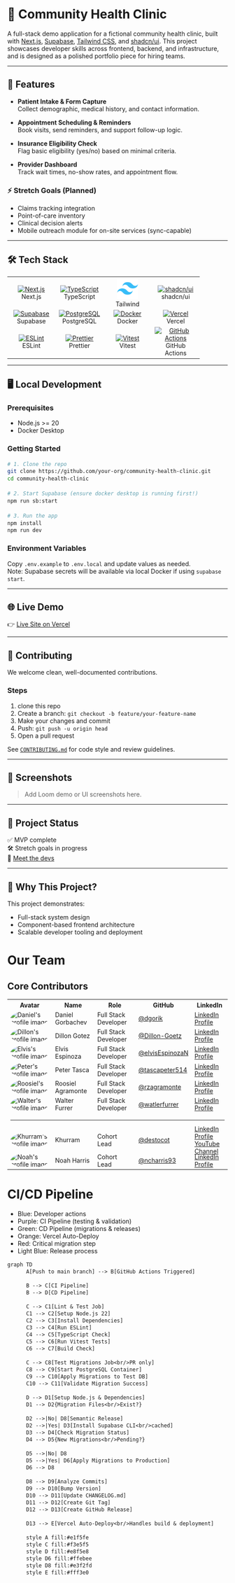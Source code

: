 # 🏥 Community Health Clinic

A full-stack demo application for a fictional community health clinic, built with [Next.js](https://nextjs.org), [Supabase](https://supabase.com), [Tailwind CSS](https://tailwindcss.com), and [shadcn/ui](https://ui.shadcn.com). This project showcases developer skills across frontend, backend, and infrastructure, and is designed as a polished portfolio piece for hiring teams.

---

## 🚀 Features

- **Patient Intake & Form Capture**  
  Collect demographic, medical history, and contact information.

- **Appointment Scheduling & Reminders**  
  Book visits, send reminders, and support follow-up logic.

- **Insurance Eligibility Check**  
  Flag basic eligibility (yes/no) based on minimal criteria.

- **Provider Dashboard**  
  Track wait times, no-show rates, and appointment flow.

### ⚡ Stretch Goals (Planned)

- Claims tracking integration
- Point-of-care inventory
- Clinical decision alerts
- Mobile outreach module for on-site services (sync-capable)

---

## 🛠️ Tech Stack

<table>
  <tr>
    <td align="center" width="96">
      <a href="https://nextjs.org">
        <img src="https://cdn.jsdelivr.net/gh/devicons/devicon/icons/nextjs/nextjs-original.svg" width="48" height="48" alt="Next.js" />
      </a>
      <br>Next.js
    </td>
    <td align="center" width="96">
      <a href="https://www.typescriptlang.org">
        <img src="https://cdn.jsdelivr.net/gh/devicons/devicon/icons/typescript/typescript-original.svg" width="48" height="48" alt="TypeScript" />
      </a>
      <br>TypeScript
    </td>
    <td align="center" width="96">
      <a href="https://tailwindcss.com">
        <img src="https://raw.githubusercontent.com/devicons/devicon/6910f0503efdd315c8f9b858234310c06e04d9c0/icons/tailwindcss/tailwindcss-original.svg" width="48" height="48" alt="TailwindCSS" />
      </a>
      <br>Tailwind
    </td>
    <td align="center" width="96">
      <a href="https://ui.shadcn.com">
        <img src="https://avatars.githubusercontent.com/u/139895814?s=200&v=4" width="48" height="48" alt="shadcn/ui" />
      </a>
      <br>shadcn/ui
    </td>
  </tr>
  <tr>
    <td align="center" width="96"> 
      <a href="https://supabase.com">
        <img src="https://avatars.githubusercontent.com/u/54469796?s=200&v=4" width="48" height="48" alt="Supabase" />
      </a>
      <br>Supabase
    </td>
    <td align="center" width="96">
      <a href="https://www.postgresql.org">
        <img src="https://cdn.jsdelivr.net/gh/devicons/devicon/icons/postgresql/postgresql-original.svg" width="48" height="48" alt="PostgreSQL" />
      </a>
      <br>PostgreSQL
    </td>
    <td align="center" width="96">
      <a href="https://www.docker.com">
        <img src="https://cdn.jsdelivr.net/gh/devicons/devicon/icons/docker/docker-original.svg" width="48" height="48" alt="Docker" />
      </a>
      <br>Docker
    </td>
    <td align="center" width="96">
      <a href="https://vercel.com">
        <img src="https://cdn.worldvectorlogo.com/logos/vercel.svg" width="48" height="48" alt="Vercel" />
      </a>
      <br>Vercel
    </td>
  </tr>
  <tr>
    <td align="center" width="96">
      <a href="https://eslint.org">
        <img src="https://cdn.jsdelivr.net/gh/devicons/devicon/icons/eslint/eslint-original.svg" width="48" height="48" alt="ESLint" />
      </a>
      <br>ESLint
    </td>
    <td align="center" width="96">
      <a href="https://prettier.io">
        <img src="https://prettier.io/icon.png" width="48" height="48" alt="Prettier" />
      </a>
      <br>Prettier
    </td>
    <td align="center" width="96">
      <a href="https://vitest.dev">
        <img src="https://vitest.dev/logo.svg" width="48" height="48" alt="Vitest" />
      </a>
      <br>Vitest
    </td>
    <td align="center" width="96">
      <a href="https://github.com/features/actions">
        <img src="https://avatars.githubusercontent.com/u/44036562?s=200&v=4" width="48" height="48" alt="GitHub Actions" />
      </a>
      <br>GitHub Actions
    </td>
  </tr>
</table>

---

## 🖥️ Local Development

### Prerequisites

- Node.js >= 20
- Docker Desktop

### Getting Started

```bash
# 1. Clone the repo
git clone https://github.com/your-org/community-health-clinic.git
cd community-health-clinic

# 2. Start Supabase (ensure docker desktop is running first!)
npm run sb:start

# 3. Run the app
npm install
npm run dev
```

### Environment Variables

Copy `.env.example` to `.env.local` and update values as needed.  
Note: Supabase secrets will be available via local Docker if using `supabase start`.

---

## 🌐 Live Demo

👉 [Live Site on Vercel](https://dsd-east-coast-goats.vercel.app/)

---

## 👥 Contributing

We welcome clean, well-documented contributions.

### Steps

1. clone this repo
2. Create a branch: `git checkout -b feature/your-feature-name`
3. Make your changes and commit
4. Push: `git push -u origin head`
5. Open a pull request

See [`CONTRIBUTING.md`](./CONTRIBUTING.md) for code style and review guidelines.

---

## 📸 Screenshots

> Add Loom demo or UI screenshots here.

---

## 📌 Project Status

✅ MVP complete  
🛠️ Stretch goals in progress  
📨 [Meet the devs](./TEAM.md)

---

## 🎯 Why This Project?

This project demonstrates:

- Full-stack system design
- Component-based frontend architecture
- Scalable developer tooling and deployment

# Our Team

## Core Contributors

<table>
  <tr>
    <th>Avatar</th>
    <th>Name</th>
    <th>Role</th>
    <th>GitHub</th>
    <th>LinkedIn</th>
  </tr>
  <tr>
    <td><img src="https://github.com/dgorik.png" width="50" height="50" alt="Daniel's profile image" style="border-radius: 50%"/></td>
    <td>Daniel Gorbachev</td>
    <td>Full Stack Developer</td>
    <td><a href="https://github.com/dgorik">@dgorik</a></td>
    <td><a href="https://linkedin.com/in/johndoe">LinkedIn Profile</a></td>
  </tr>
  <tr>
    <td><img src="https://github.com/Dillon-Goetz.png" width="50" height="50" alt="Dillon's profile image" style="border-radius: 50%"/></td>
    <td>Dillon Gotez</td>
    <td>Full Stack Developer</td>
    <td><a href="https://github.com/Dillon-Goetz">@Dillon-Goetz</a></td>
    <td><a href="https://linkedin.com/in/janesmith">LinkedIn Profile</a></td>
  </tr>
  <tr>
    <td><img src="https://github.com/elvisEspinozaN.png" width="50" height="50" alt="Elvis's profile image" style="border-radius: 50%"/></td>
    <td>Elvis Espinoza</td>
    <td>Full Stack Developer</td>
    <td><a href="https://github.com/elvisEspinozaN">@elvisEspinozaN</a></td>
    <td><a href="https://linkedin.com/in/janesmith">LinkedIn Profile</a></td>
  </tr>
  <tr>
    <td><img src="https://github.com/tascapeter514.png" width="50" height="50" alt="Peter's profile image" style="border-radius: 50%"/></td>
    <td>Peter Tasca</td>
    <td>Full Stack Developer</td>
    <td><a href="https://github.com/tascapeter514">@tascapeter514</a></td>
    <td><a href="https://linkedin.com/in/janesmith">LinkedIn Profile</a></td>
  </tr>
  <tr>
    <td><img src="https://github.com/rzagramonte.png" width="50" height="50" alt="Roosiel's profile image" style="border-radius: 50%"/></td>
    <td>Roosiel Agramonte</td>
    <td>Full Stack Developer</td>
    <td><a href="https://github.com/rzagramonte">@rzagramonte</a></td>
    <td><a href="https://linkedin.com/in/janesmith">LinkedIn Profile</a></td>
  </tr>
  <tr>
    <td><img src="https://github.com/walterfurrer.png" width="50" height="50" alt="Walter's profile image" style="border-radius: 50%"/></td>
    <td>Walter Furrer</td>
    <td>Full Stack Developer</td>
    <td><a href="https://github.com/watlerfurrer">@watlerfurrer</a></td>
    <td><a href="https://linkedin.com/in/janesmith">LinkedIn Profile</a></td>
  </tr>
  <tr>
    <td colspan="5"><hr/></td>
  </tr>
  <tr>
    <td><img src="https://github.com/destocot.png" width="50" height="50" alt="Khurram's profile image" style="border-radius: 50%"/></td>
    <td>Khurram</td>
    <td>Cohort Lead</td>
    <td><a href="https://github.com/destocot">@destocot</a></td>
    <td>
    <div style="flex-direction: column; align-items: center; display: flex; justify-content: center; height: 50px;">
    <a href="https://www.linkedin.com/in/khurram-ali1">LinkedIn Profile</a>
    <a href="https://www.youtube.com/@GiraffeReactor">YouTube Channel</a>
    </td>
    </div>
  </tr>
  <tr>
    <td><img src="https://github.com/ncharris93.png" width="50" height="50" alt="Noah's profile image" style="border-radius: 50%"/></td>
    <td>Noah Harris</td>
    <td>Cohort Lead</td>
    <td><a href="https://github.com/ncharris93">@ncharris93</a></td>
    <td><a href="https://www.linkedin.com/in/nharris31/">LinkedIn Profile</a></td>
  </tr>
</table>

# CI/CD Pipeline

- Blue: Developer actions
- Purple: CI Pipeline (testing & validation)
- Green: CD Pipeline (migrations & releases)
- Orange: Vercel Auto-Deploy
- Red: Critical migration step
- Light Blue: Release process

```mermaid
graph TD
      A[Push to main branch] --> B[GitHub Actions Triggered]

      B --> C[CI Pipeline]
      B --> D[CD Pipeline]

      C --> C1[Lint & Test Job]
      C1 --> C2[Setup Node.js 22]
      C2 --> C3[Install Dependencies]
      C3 --> C4[Run ESLint]
      C4 --> C5[TypeScript Check]
      C5 --> C6[Run Vitest Tests]
      C6 --> C7[Build Check]

      C --> C8[Test Migrations Job<br/>PR only]
      C8 --> C9[Start PostgreSQL Container]
      C9 --> C10[Apply Migrations to Test DB]
      C10 --> C11[Validate Migration Success]

      D --> D1[Setup Node.js & Dependencies]
      D1 --> D2{Migration Files<br/>Exist?}

      D2 -->|No| D8[Semantic Release]
      D2 -->|Yes| D3[Install Supabase CLI<br/>cached]
      D3 --> D4[Check Migration Status]
      D4 --> D5{New Migrations<br/>Pending?}

      D5 -->|No| D8
      D5 -->|Yes| D6[Apply Migrations to Production]
      D6 --> D8

      D8 --> D9[Analyze Commits]
      D9 --> D10[Bump Version]
      D10 --> D11[Update CHANGELOG.md]
      D11 --> D12[Create Git Tag]
      D12 --> D13[Create GitHub Release]

      D13 --> E[Vercel Auto-Deploy<br/>Handles build & deployment]

      style A fill:#e1f5fe
      style C fill:#f3e5f5
      style D fill:#e8f5e8
      style D6 fill:#ffebee
      style D8 fill:#e3f2fd
      style E fill:#fff3e0
```
